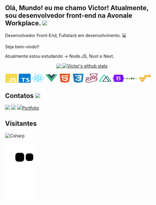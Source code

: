 ## Olá, Mundo! eu me chamo Victor! Atualmente, sou desenvolvedor front-end na Avonale Workplace. <img src=https://github.com/TheDudeThatCode/TheDudeThatCode/blob/master/Assets/Earth.gif width="30">

Desenvolvedor Front-End, Fullstack em desenvolvimento. 💻

Seja bem-vindo!!

Atualmente estou estudando -> Node.JS, Nuxt e Next.

<div align="center">
  <a href="https://github.com/vichdev">
  <a href="https://github.com/vichdev">
  <img align="center" height="210px" src="https://github-readme-stats.vercel.app/api/top-langs/?username=vichdev&theme=dark&hide_langs_below=1" />
</a>
  <a href="https://github.com/vichdev">
 <img align="center" src="https://github-readme-stats.vercel.app/api?username=vichdev&show_icons=true&theme=dark&line_height=27" alt="Victor's github stats"/>
</a>
  </div>

<div style="display: inline_block" ><br>
  <img align="center" alt="Victor-Js" height="30" width="40" src="https://raw.githubusercontent.com/devicons/devicon/master/icons/javascript/javascript-plain.svg">
  <img align="center" alt="Victor-Ts" height="30" width="40" src="https://raw.githubusercontent.com/devicons/devicon/master/icons/typescript/typescript-plain.svg">
  <img align="center" alt="Victor-React" height="30" width="40" src="https://raw.githubusercontent.com/devicons/devicon/master/icons/react/react-original.svg">
  <img align="center" alt="CSS" height="30" width="40" src="https://raw.githubusercontent.com/devicons/devicon/master/icons/vuejs/vuejs-original.svg">
  <img align="center" alt="Victor-HTML" height="30" width="40" src="https://raw.githubusercontent.com/devicons/devicon/master/icons/html5/html5-original.svg">
  <img align="center" alt="CSS" height="30" width="40" src="https://raw.githubusercontent.com/devicons/devicon/master/icons/css3/css3-original.svg">
  <img align="center" alt="CSS" height="30" width="40" src="https://raw.githubusercontent.com/devicons/devicon/master/icons/jest/jest-plain.svg">
  <img align="center" alt="CSS" height="30" width="40" src="https://raw.githubusercontent.com/devicons/devicon/master/icons/nuxtjs/nuxtjs-original.svg">
  <img align="center" alt="CSS" height="30" width="40" src="https://raw.githubusercontent.com/devicons/devicon/master/icons/bootstrap/bootstrap-original.svg">           <img align="center" alt="CSS" height="30" width="40" src="https://raw.githubusercontent.com/devicons/devicon/master/icons/nodejs/nodejs-original-wordmark.svg">
  <img align="center" alt="CSS" height="30" width="40" src="https://raw.githubusercontent.com/devicons/devicon/master/icons/amazonwebservices/amazonwebservices-original.svg">
                                                  
</div>
  
 
  ## Contatos <img src=https://github.com/TheDudeThatCode/TheDudeThatCode/blob/master/Assets/Handshake.gif width="50">
<div> 
  <a href = "mailto:victor.hugo.antunes.n@gmail.com"><img src="https://img.shields.io/badge/-Gmail-%23333?style=for-the-badge&logo=gmail&logoColor=white" target="_blank"></a>
  <a href="https://www.linkedin.com/in/vichdev/" target="_blank"><img src="https://img.shields.io/badge/-LinkedIn-%230077B5?style=for-the-badge&logo=linkedin&logoColor=white" target="_blank"></a> 
  <a href="https://vichdev-portfolio.netlify.app/" target="_blank"><img src="https://img.shields.io/badge/any_text-you_like-blue" target="_blank">Portfolio</a> 
 
   ## Visitantes  

 <div>

  <img align="center" alt="Csharp" height="30" width="150" src="https://komarev.com/ghpvc/?username=vichdev&color=green" alt="vichdev" /> <br>

 </div>  
 
  ![Snake animation](https://github.com/rafaballerini/rafaballerini/blob/output/github-contribution-grid-snake.svg)
 
</div>

